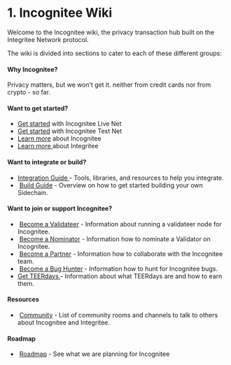 # 1. Incognitee Wiki

Welcome to the Incognitee wiki, the privacy transaction hub built on the Integritee Network protocol.&#x20;

The wiki is divided into sections to cater to each of these different groups:

#### Why Incognitee? <a href="#why-incognitee" id="why-incognitee"></a>

Privacy matters, but we won’t get it. neither from credit cards nor from crypto - so far.

#### Want to get started? <a href="#want-to-get-started" id="want-to-get-started"></a>

* ​​[Get started](2.-get-started/2.1-get-started-with-incognitee-live-net.md) with Incognitee Live Net
* ​​[Get started](2.-get-started/2.2-get-started-with-incognitee-test-net.md) with Incognitee Test Net
* [Learn more](2.-get-started/2.3-learn-more-about-incognitee.md) about Incognitee
* [Learn more ](2.-get-started/2.4-learn-more-about-integritee.md)about Integritee

#### Want to integrate or build? <a href="#want-to-integrate-or-build" id="want-to-integrate-or-build"></a>

* ​[ Integration Guide ](3.-want-to-integrate-or-build/3.1-integration-guide.md)- Tools, libraries, and resources to help you integrate.
* ​ [Build Guide](3.-want-to-integrate-or-build/3.2-build-guide.md) - Overview on how to get started building your own Sidechain.

#### Want to join or support Incognitee? <a href="#want-to-join-or-support-incognitee" id="want-to-join-or-support-incognitee"></a>

* ​ [Become a Validateer](4.-want-to-join-or-support-incognitee/4.1-become-a-validator.md) - Information about running a validateer node for Incognitee.
* ​ [Become a Nominator](4.-want-to-join-or-support-incognitee/4.2-become-a-nominator.md) - Information how to nominate a Validator on Incognitee.
* ​ [Become a Partner](4.-want-to-join-or-support-incognitee/4.3-become-a-partner.md) - Information how to collaborate with the Incognitee team.
* ​ [Become a Bug Hunter](4.-want-to-join-or-support-incognitee/4.4-become-a-bug-hunter.md) - Information how to hunt for Incognitee bugs.
* &#x20;[Get TEERdays ](4.-want-to-join-or-support-incognitee/4.5-get-teerdays.md)-  Information about what TEERdays are and how to earn them.

#### Resources <a href="#resources" id="resources"></a>

* ​ [Community](6.-resources/community.md) - List of community rooms and channels to talk to others about Incognitee and Integritee.

#### Roadmap <a href="#roadmap" id="roadmap"></a>

* ​ [Roadmap](7.-roadmap.md) - See what we are planning for Incognitee
